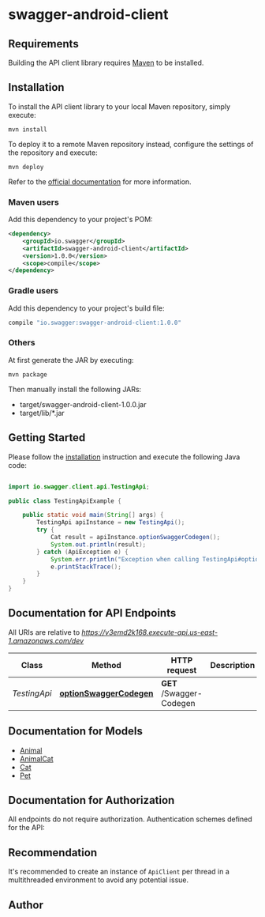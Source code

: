 # swagger-android-client

## Requirements

Building the API client library requires [Maven](https://maven.apache.org/) to be installed.

## Installation

To install the API client library to your local Maven repository, simply execute:

```shell
mvn install
```

To deploy it to a remote Maven repository instead, configure the settings of the repository and execute:

```shell
mvn deploy
```

Refer to the [official documentation](https://maven.apache.org/plugins/maven-deploy-plugin/usage.html) for more information.

### Maven users

Add this dependency to your project's POM:

```xml
<dependency>
    <groupId>io.swagger</groupId>
    <artifactId>swagger-android-client</artifactId>
    <version>1.0.0</version>
    <scope>compile</scope>
</dependency>
```

### Gradle users

Add this dependency to your project's build file:

```groovy
compile "io.swagger:swagger-android-client:1.0.0"
```

### Others

At first generate the JAR by executing:

    mvn package

Then manually install the following JARs:

* target/swagger-android-client-1.0.0.jar
* target/lib/*.jar

## Getting Started

Please follow the [installation](#installation) instruction and execute the following Java code:

```java

import io.swagger.client.api.TestingApi;

public class TestingApiExample {

    public static void main(String[] args) {
        TestingApi apiInstance = new TestingApi();
        try {
            Cat result = apiInstance.optionSwaggerCodegen();
            System.out.println(result);
        } catch (ApiException e) {
            System.err.println("Exception when calling TestingApi#optionSwaggerCodegen");
            e.printStackTrace();
        }
    }
}

```

## Documentation for API Endpoints

All URIs are relative to *https://v3emd2k168.execute-api.us-east-1.amazonaws.com/dev*

Class | Method | HTTP request | Description
------------ | ------------- | ------------- | -------------
*TestingApi* | [**optionSwaggerCodegen**](docs/TestingApi.md#optionSwaggerCodegen) | **GET** /Swagger-Codegen | 


## Documentation for Models

 - [Animal](docs/Animal.md)
 - [AnimalCat](docs/AnimalCat.md)
 - [Cat](docs/Cat.md)
 - [Pet](docs/Pet.md)


## Documentation for Authorization

All endpoints do not require authorization.
Authentication schemes defined for the API:

## Recommendation

It's recommended to create an instance of `ApiClient` per thread in a multithreaded environment to avoid any potential issue.

## Author



